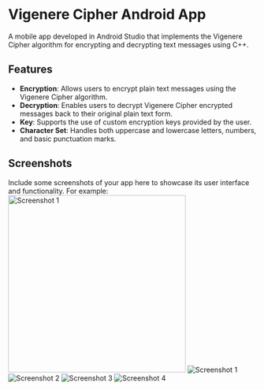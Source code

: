 
# Vigenere Cipher Android App

A mobile app developed in Android Studio that implements the Vigenere Cipher algorithm for encrypting and decrypting text messages using C++.

## Features

- **Encryption**: Allows users to encrypt plain text messages using the Vigenere Cipher algorithm.
- **Decryption**: Enables users to decrypt Vigenere Cipher encrypted messages back to their original plain text form.
- **Key**: Supports the use of custom encryption keys provided by the user.
- **Character Set**: Handles both uppercase and lowercase letters, numbers, and basic punctuation marks.

## Screenshots

Include some screenshots of your app here to showcase its user interface and functionality. For example:
<img src="/scrennshots/welcome.png" alt="Screenshot 1" width="360"/>
![Screenshot 1](/Scrennshots/welcome.jpg)
![Screenshot 2](/Scrennshots/view.jpg)
![Screenshot 3](/Scrennshots/encrypted.jpg)
![Screenshot 4](/Scrennshots/decrypted.jpg)
